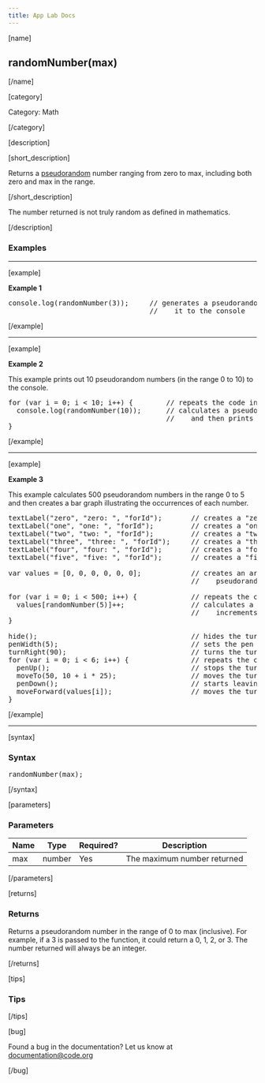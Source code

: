 ```yaml
---
title: App Lab Docs
---
```


[name]

## randomNumber(max)

[/name]


[category]

Category: Math

[/category]

[description]

[short_description]

Returns a [pseudorandom](http://en.wikipedia.org/wiki/Pseudorandom_number_generator) number ranging from zero to max, including both zero and max in the range.

[/short_description]

The number returned is not truly random as defined in mathematics.

[/description]

### Examples
____________________________________________________

[example]

**Example 1**

<pre>
console.log(randomNumber(3));     // generates a pseudorandom number in the range of 0 to 3 and then prints
                                  //    it to the console
</pre>

[/example]

____________________________________________________

[example]

**Example 2**

This example prints out 10 pseudorandom numbers (in the range 0 to 10) to the console.

<pre>
for (var i = 0; i < 10; i++) {        // repeats the code inside of this block 10 times
  console.log(randomNumber(10));      // calculates a pseudorandom number in the range 0 to 10
                                      //    and then prints it to the console
}
</pre>

[/example]

____________________________________________________

[example]

**Example 3**

This example calculates 500 pseudorandom numbers in the range 0 to 5 and then creates a bar graph illustrating the occurrences of each number.

<pre>
textLabel("zero", "zero: ", "forId");       // creates a "zero" text label
textLabel("one", "one: ", "forId");         // creates a "one" text label
textLabel("two", "two: ", "forId");         // creates a "two" text label
textLabel("three", "three: ", "forId");     // creates a "three" text label
textLabel("four", "four: ", "forId");       // creates a "four" text label
textLabel("five", "five: ", "forId");       // creates a "five" text label

var values = [0, 0, 0, 0, 0, 0];            // creates an array to hold the occurrences of each
                                            //    pseudorandom value

for (var i = 0; i < 500; i++) {             // repeats the code in this block 500 times
  values[randomNumber(5)]++;                // calculates a pseudorandom number in the range 1-5, and then
                                            //    increments the corresponding value in the array
}

hide();                                     // hides the turtle so it is no longer visible
penWidth(5);                                // sets the pen width to 5 pixels
turnRight(90);                              // turns the turtle 90 pixels to the right
for (var i = 0; i < 6; i++) {               // repeats the code in this block 6 times
  penUp();                                  // stops the turtle from leaving a trail behind it as it moves
  moveTo(50, 10 + i * 25);                  // moves the turtle to the correct position
  penDown();                                // starts leaving a trail behind the turtle as it moves
  moveForward(values[i]);                   // moves the turtle forward the corresponding value in the array
}
</pre>


[/example]

____________________________________________________

[syntax]

### Syntax
<pre>
randomNumber(max);
</pre>

[/syntax]

[parameters]

### Parameters

| Name  | Type | Required? | Description |
|-----------------|------|-----------|-------------|
| max | number | Yes | The maximum number returned  |


[/parameters]

[returns]

### Returns
Returns a pseudorandom number in the range of 0 to max (inclusive). For example, if a 3 is passed to the function, it could return a 0, 1, 2, or 3. The number returned will always be an integer.

[/returns]

[tips]

### Tips


[/tips]

[bug]

Found a bug in the documentation? Let us know at documentation@code.org

[/bug]

